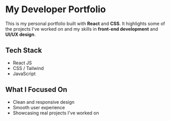 # My Developer Portfolio

This is my personal portfolio built with **React** and **CSS**. It highlights some of the projects I've worked on and my skills in **front-end development** and **UI/UX design**.

## Tech Stack
- React JS
- CSS / Tailwind
- JavaScript

## What I Focused On
- Clean and responsive design
- Smooth user experience
- Showcasing real projects I've worked on

